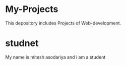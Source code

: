 # My-Projects
This depository includes Projects of Web-development. 

# studnet
My name is mitesh asodariya and i am a student